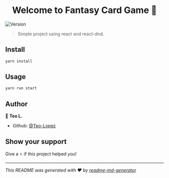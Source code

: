 [](https://img.shields.io/badge/REACT-16.12.0-brightgreen)[](https://img.shields.io/badge/REACT--DND-10.0.2-blue)

<h1 align="center">Welcome to Fantasy Card Game 👋</h1>
<p>
  <img alt="Version" src="https://img.shields.io/badge/version-0.1.0-blue.svg?cacheSeconds=2592000" />
</p>

> Simple project using react and react-dnd.

## Install

```sh
yarn install
```

## Usage

```sh
yarn run start
```

## Author

👤 **Teo L.**

* Github: [@Teo-Lopez](https://github.com/Teo-Lopez)

## Show your support

Give a ⭐️ if this project helped you!

***
_This README was generated with ❤️ by [readme-md-generator](https://github.com/kefranabg/readme-md-generator)_